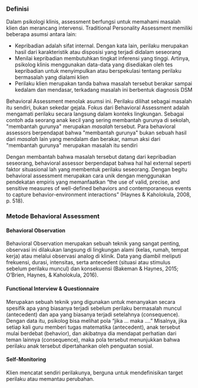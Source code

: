 ### Definisi
Dalam psikologi klinis, assessment berfungsi untuk memahami masalah klien dan merancang intervensi. Traditional Personality Assessment memiliki beberapa asumsi antara lain:
- Kepribadian adalah sifat internal. Dengan kata lain, perilaku merupakan hasil dari  karakteristik atau disposisi yang terjadi didalam seseorang
- Menilai kepribadian membutuhkan tingkat inferensi yang tinggi. Artinya, psikolog klinis menggunakan data-data yang disediakan oleh tes kepribadian untuk menyimpulkan atau berspekulasi tentang perilaku bermasalah yang dialami klien
- Perilaku klien merupakan tanda bahwa masalah tersebut berakar sampai kedalam dan mendasar, terkadang masalah ini berbentuk diagnosis DSM

Behavioral Assessment menolak asumsi ini. Perilaku dilihat sebagai masalah itu sendiri, bukan sekedar gejala. Fokus dari Behavioral Assessment adalah mengamati perilaku secara langsung dalam konteks lingkungan. Sebagai contoh ada seorang anak kecil yang sering membantah gurunya di sekolah, "membantah gurunya" merupakan _masalah_ tersebut. Para behavioral assessors berpendapat bahwa "membantah gurunya" bukan sebuah hasil dari _masalah_ lain yang mendalam dan berakar, namun aksi dari "membantah gurunya" merupakan masalah itu sendiri

Dengan membantah bahwa masalah tersebut datang dari kepribadian seseorang, behavioral assessor berpendapat bahwa hal hal external seperti faktor situasional lah yang membentuk perilaku seseorang. Dengan begitu behavioral assessment merupakan cara unik dengan menggunakan pendekatan empiris yang memanfaatkan “the use of valid, precise, and sensitive measures of well-defined behaviors and contemporaneous events to capture behavior-environment interactions” (Haynes & Kaholokula, 2008, p. 518).

### Metode Behavioral Assessment
#### Behavioral Observation
Behavioral Observation merupakan sebuah teknik yang sangat penting, observasi ini dilakukan langsung di lingkungan alami (kelas, rumah, tempat kerja) atau melalui observasi analog di klinik. Data yang diambil meliputi frekuensi, durasi, intensitas, serta antecedent (situasi atau stimulus sebelum perilaku muncul) dan konsekuensi (Bakeman & Haynes, 2015; O’Brien, Haynes, & Kaholokula, 2016).

#### Functional Interview & Questionnaire 
Merupakan sebuah teknik yang digunakan untuk menanyakan secara spesifik apa yang biasanya terjadi sebelum perilaku bermasalah muncul (antecedent) dan apa yang biasanya terjadi setelahnya (consequence). Dengan data itu, psikolog bisa melihat pola “jika … maka ….” Misalnya, jika setiap kali guru memberi tugas matematika (antecedent), anak tersebut mulai berdebat (behavior), dan akibatnya dia mendapat perhatian dari teman lainnya (consequence), maka pola tersebut menunjukkan bahwa perilaku anak tersebut dipertahankan oleh penguatan sosial. 

#### Self-Monitoring
Klien mencatat sendiri perilakunya, berguna untuk mendefinisikan target perilaku atau memantau perubahan.